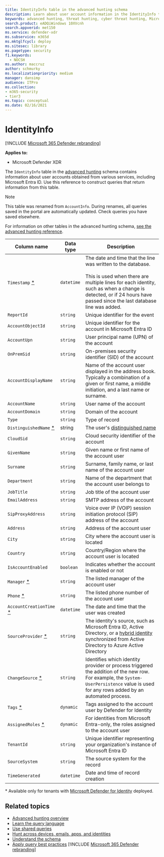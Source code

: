 ```yaml
---
title: IdentityInfo table in the advanced hunting schema
description: Learn about user account information in the IdentityInfo table of the advanced hunting schema
keywords: advanced hunting, threat hunting, cyber threat hunting, Microsoft 365 Defender, microsoft 365, m365, search, query, telemetry, schema reference, kusto, table, column, data type, description, AccountInfo, IdentityInfo, account
search.product: eADQiWindows 10XVcnh
search.appverid: met150
ms.service: defender-xdr
ms.subservice: m365d
ms.mktglfcycl: deploy
ms.sitesec: library
ms.pagetype: security
f1.keywords: 
  - NOCSH
ms.author: maccruz
author: schmurky
ms.localizationpriority: medium
manager: dansimp
audience: ITPro
ms.collection: 
- m365-security
- tier3
ms.topic: conceptual
ms.date: 02/16/2021
---
```


# IdentityInfo

[!INCLUDE [Microsoft 365 Defender rebranding](../includes/microsoft-defender.md)]


**Applies to:**
- Microsoft Defender XDR

The `IdentityInfo` table in the [advanced hunting](advanced-hunting-overview.md) schema contains information about user accounts obtained from various services, including Microsoft Entra ID. Use this reference to construct queries that return information from this table.

> [!NOTE]
> This table was renamed from `AccountInfo`. During renames, all queries saved in the portal are automatically updated. Check queries you have saved elsewhere.

For information on other tables in the advanced hunting schema, [see the advanced hunting reference](advanced-hunting-schema-tables.md).

| Column name | Data type | Description |
|-------------|-----------|-------------|
| `Timestamp` [*](#mdi-only) | `datetime` | The date and time that the line was written to the database. <br><br>This is used when there are multiple lines for each identity, such as when a change is detected, or if 24 hours have passed since the last database line was added. |
| `ReportId` | `string` | Unique identifier for the event |
| `AccountObjectId` | `string` | Unique identifier for the account in Microsoft Entra ID |
| `AccountUpn` | `string` | User principal name (UPN) of the account |
| `OnPremSid` | `string` | On-premises security identifier (SID) of the account |
| `AccountDisplayName` | `string` | Name of the account user displayed in the address book. Typically a combination of a given or first name, a middle initiation, and a last name or surname. |
| `AccountName` | `string` | User name of the account |
| `AccountDomain` | `string` | Domain of the account |
| `Type` | `string` | Type of record |
| `DistinguishedName` [*](#mdi-only) | string | The user's [distinguished name](/windows/desktop/ldap/distinguished-names) |
| `CloudSid` | `string` | Cloud security identifier of the account |
| `GivenName` | `string` | Given name or first name of the account user |
| `Surname` | `string` | Surname, family name, or last name of the account user |
| `Department` | `string` | Name of the department that the account user belongs to |
| `JobTitle` | `string` | Job title of the account user |
| `EmailAddress` | `string` | SMTP address of the account |
| `SipProxyAddress` | `string` | Voice over IP (VOIP) session initiation protocol (SIP) address of the account |
| `Address` | `string` | Address of the account user |
| `City` | `string` | City where the account user is located |
| `Country` | `string` | Country/Region where the account user is located |
| `IsAccountEnabled` | `boolean` | Indicates whether the account is enabled or not |
| `Manager` [*](#mdi-only)  | `string` | The listed manager of the account user |
| `Phone` [*](#mdi-only)  | `string` | The listed phone number of the account user|
| `AccountCreationTime` [*](#mdi-only)  | `datetime` | The date and time that the user was created|
| `SourceProvider` [*](#mdi-only)  | `string` |The identity's source, such as Microsoft Entra ID, Active Directory, or a [hybrid identity](/azure/active-directory/hybrid/what-is-provisioning) synchronized from Active Directory to Azure Active Directory |
| `ChangeSource` [*](#mdi-only)  | `string` |Identifies which identity provider or process triggered the addition of the new row. For example, the `System-UserPersistence` value is used for any rows added by an automated process.|
| `Tags` [*](#mdi-only)  | `dynamic` | Tags assigned to the account user by Defender for Identity |
| `AssignedRoles` [*](#mdi-only) | `dynamic` | For identities from Microsoft Entra-only, the roles assigned to the account user|
| `TenantId` | `string` | Unique identifier representing your organization's instance of Microsoft Entra ID |
| `SourceSystem` | `string` | The source system for the record|
| `TimeGenerated` | `datetime` | Date and time of record creation |

<a name="mdi-only"></a>* Available only for tenants with [Microsoft Defender for Identity](microsoft-365-security-center-mdi.md) deployed.

## Related topics

- [Advanced hunting overview](advanced-hunting-overview.md)
- [Learn the query language](advanced-hunting-query-language.md)
- [Use shared queries](advanced-hunting-shared-queries.md)
- [Hunt across devices, emails, apps, and identities](advanced-hunting-query-emails-devices.md)
- [Understand the schema](advanced-hunting-schema-tables.md)
- [Apply query best practices](advanced-hunting-best-practices.md)
[!INCLUDE [Microsoft 365 Defender rebranding](../../includes/defender-m3d-techcommunity.md)]
